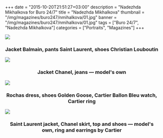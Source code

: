 +++
date = "2015-10-20T21:51:27+03:00"
description = "Nadezhda Mikhalkova for Buro 24/7"
title = "Nadezhda Mikhalkova"
thumbnail = "/img/magazines/buro247/nmihalkova/01.jpg"
banner = "/img/magazines/buro247/nmihalkova/01.jpg"
tags = ["Buro 24/7", "Nadezhda Mikhalkova"]
categories = ["Portraits", "Magazines"]
+++

<div class="thumbnail">
<a href="/img/magazines/buro247/nmihalkova/02.jpg" class="gallery-item" title="Jacket Balmain, pants Saint Laurent, shoes Christian Louboutin">
    <img src="/img/magazines/buro247/nmihalkova/02.jpg" class="full-width">
</a>
<h3 align="center">Jacket Balmain, pants Saint Laurent, shoes Christian Louboutin</h2>
</div>
<div class="thumbnail">
<a href="/img/magazines/buro247/nmihalkova/03.jpg" class="gallery-item" title="Jacket Chanel, jeans — model's own">
        <img src="/img/magazines/buro247/nmihalkova/03.jpg" class="full-width"></a>
</a>
<h3 align="center">Jacket Chanel, jeans — model's own</h2>
</div>
<div class="thumbnail">
<a href="/img/magazines/buro247/nmihalkova/04.jpg" class="gallery-item" title="Rochas dress, shoes Golden Goose, Cartier Ballon Bleu watch, Cartier ring">
        <img src="/img/magazines/buro247/nmihalkova/04.jpg" class="full-width">
</a>
<h3 align="center">Rochas dress, shoes Golden Goose, Cartier Ballon Bleu watch, Cartier ring</h2>
</div>
<div class="thumbnail">
<a href="/img/magazines/buro247/nmihalkova/05.jpg" class="gallery-item" title="Saint Laurent jacket, Chanel skirt, top and shoes — model's own, ring and earrings by Cartier">
        <img src="/img/magazines/buro247/nmihalkova/05.jpg" class="full-width">
</a>
<h3 align="center">Saint Laurent jacket, Chanel skirt, top and shoes — model's own, ring and earrings by Cartier</h2>
</div>